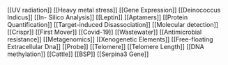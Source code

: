 [[UV radiation]]
[[Heavy metal stress]]
[[Gene Expression]]
[[Deinococcus Indicus]]
[[In- Silico Analysis]]
[[Leptin]]
[[Aptamers]]
[[Protein Quantification]]
[[Target-induced Disassociation]]
[[Molecular detection]]
[[Crispr]]
[[First Mover]]
[[Covid-19]]
[[Wastewater]]
[[Antimicrobial resistance]]
[[Metagenomics]]
[[Xenogenetic Elements]]
[[Free-floating Extracellular Dna]]
[[Probe]]
[[Telomere]]
[[Telomere Length]]
[[DNA methylation]]
[[Cattle]]
[[BSP]]
[[Serpina3 Gene]]
